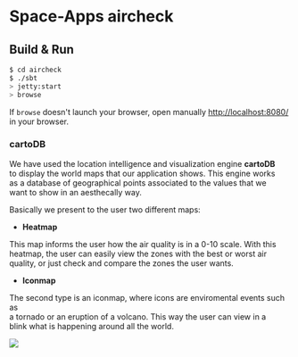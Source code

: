 # Space-Apps aircheck #

## Build & Run ##

```sh
$ cd aircheck
$ ./sbt
> jetty:start
> browse
```

If `browse` doesn't launch your browser, open manually [http://localhost:8080/](http://localhost:8080/) in your browser.

### cartoDB

We have used the location intelligence and visualization engine **cartoDB**  
to display the world maps that our application shows. This engine works  
as a database of geographical points associated to the values that we  
want to show in an aesthecally way.

Basically we present to the user two different maps:

* **Heatmap**
 
This map informs the user how the air quality is in a 0-10 scale. With this  
heatmap, the user can easily view the zones with the best or worst air  
quality, or just check and compare the zones the user wants.  

* **Iconmap**

The second type is an iconmap, where icons are enviromental events such as  
a tornado or an eruption of a volcano. This way the user can view in a  
blink what is happening around all the world.  

![](https://raw.github.com/wynro/spaceapps-web/blob/master/src/res/images/IconMap.png)
